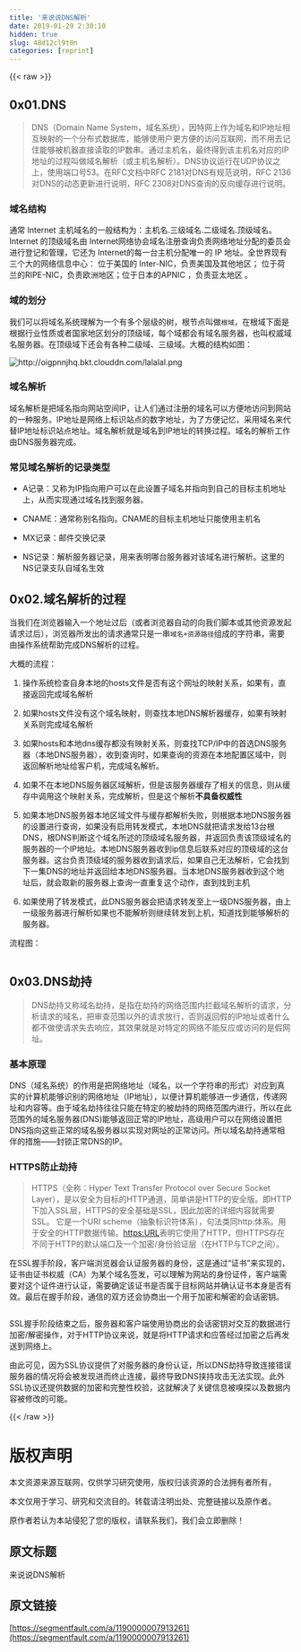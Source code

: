 ```yaml
---
title: '来说说DNS解析' 
date: 2019-01-29 2:30:10
hidden: true
slug: 48d12cl9t0n
categories: [reprint]
---
```


{{< raw >}}

                    
<h2 id="articleHeader0">0x01.DNS</h2>
<blockquote><p>DNS（Domain Name System，域名系统），因特网上作为域名和IP地址相互映射的一个分布式数据库，能够使用户更方便的访问互联网，而不用去记住能够被机器直接读取的IP数串。通过主机名，最终得到该主机名对应的IP地址的过程叫做域名解析（或主机名解析）。DNS协议运行在UDP协议之上，使用端口号53。在RFC文档中RFC 2181对DNS有规范说明，RFC 2136对DNS的动态更新进行说明，RFC 2308对DNS查询的反向缓存进行说明。</p></blockquote>
<h3 id="articleHeader1">域名结构</h3>
<p>通常 Internet 主机域名的一般结构为：主机名.三级域名.二级域名.顶级域名。 Internet 的顶级域名由 Internet网络协会域名注册查询负责网络地址分配的委员会进行登记和管理，它还为 Internet的每一台主机分配唯一的 IP 地址。全世界现有三个大的网络信息中心： 位于美国的 Inter-NIC，负责美国及其他地区； 位于荷兰的RIPE-NIC，负责欧洲地区；位于日本的APNIC ，负责亚太地区 。</p>
<h3 id="articleHeader2">域的划分</h3>
<p>我们可以将域名系统理解为一个有多个层级的树，根节点叫做<code>根域</code>，在根域下面是根据行业性质或者国家地区划分的顶级域，每个域都会有域名服务器，也叫权威域名服务器。在顶级域下还会有各种二级域、三级域。大概的结构如图：</p>
<p><span class="img-wrap"><img data-src="/img/remote/1460000007913264?w=852&amp;h=564" src="https://static.alili.tech/img/remote/1460000007913264?w=852&amp;h=564" alt="http://oigpnnjhq.bkt.clouddn.com/lalalal.png" title="http://oigpnnjhq.bkt.clouddn.com/lalalal.png" style="cursor: pointer; display: inline;"></span></p>
<h3 id="articleHeader3">域名解析</h3>
<p>域名解析是把域名指向网站空间IP，让人们通过注册的域名可以方便地访问到网站的一种服务。IP地址是网络上标识站点的数字地址，为了方便记忆，采用域名来代替IP地址标识站点地址。域名解析就是域名到IP地址的转换过程。域名的解析工作由DNS服务器完成。</p>
<h3 id="articleHeader4">常见域名解析的记录类型</h3>
<ul>
<li><p>A记录：又称为IP指向用户可以在此设置子域名并指向到自己的目标主机地址上，从而实现通过域名找到服务器。</p></li>
<li><p>CNAME：通常称别名指向。CNAME的目标主机地址只能使用主机名</p></li>
<li><p>MX记录：邮件交换记录</p></li>
<li><p>NS记录：解析服务器记录，用来表明哪台服务器对该域名进行解析。这里的NS记录支队自域名生效</p></li>
</ul>
<h2 id="articleHeader5">0x02.域名解析的过程</h2>
<p>当我们在浏览器输入一个地址过后（或者浏览器自动的向我们脚本或其他资源发起请求过后），浏览器所发出的请求通常只是一串<code>域名+资源路径</code>组成的字符串，需要由操作系统帮助完成DNS解析的过程。</p>
<p>大概的流程：</p>
<ol>
<li><p>操作系统检查自身本地的hosts文件是否有这个网址的映射关系，如果有，直接返回完成域名解析</p></li>
<li><p>如果hosts文件没有这个域名映射，则查找本地DNS解析器缓存，如果有映射关系则完成域名解析</p></li>
<li><p>如果hosts和本地dns缓存都没有映射关系，则查找TCP/IP中的首选DNS服务器（本地DNS服务器），收到查询时，如果查询的资源在本地配置区域中，则返回解析地址给客户机，完成域名解析。</p></li>
<li><p>如果不在本地DNS服务器区域解析，但是该服务器缓存了相关的信息，则从缓存中调用这个映射关系，完成解析，但是这个解析<strong>不具备权威性</strong></p></li>
<li><p>如果本地DNS服务器本地区域文件与缓存都解析失败，则根据本地DNS服务器的设置进行查询，如果没有启用转发模式，本地DNS就把请求发给13台根DNS，根DNS判断这个域名所述的顶级域名服务器，并返回负责该顶级域名的服务器的一个IP地址。本地DNS服务器收到ip信息后联系对应的顶级域的这台服务器。这台负责顶级域的服务器收到请求后，如果自己无法解析，它会找到下一集DNS的地址并返回给本地DNS服务器。当本地DNS服务器收到这个地址后，就会取新的服务器上查询一直重复这个动作，直到找到主机</p></li>
<li><p>如果使用了转发模式，此DNS服务器会把请求转发至上一级DNS服务器，由上一级服务器进行解析如果也不能解析则继续转发到上机，知道找到能够解析的服务器。</p></li>
</ol>
<p>流程图：</p>
<p><span class="img-wrap"><img data-src="/img/remote/1460000007913265?w=1046&amp;h=1365" src="https://static.alili.tech/img/remote/1460000007913265?w=1046&amp;h=1365" alt="" title="" style="cursor: pointer;"></span></p>
<h2 id="articleHeader6">0x03.DNS劫持</h2>
<blockquote><p>DNS劫持又称域名劫持，是指在劫持的网络范围内拦截域名解析的请求，分析请求的域名，把审查范围以外的请求放行，否则返回假的IP地址或者什么都不做使请求失去响应，其效果就是对特定的网络不能反应或访问的是假网址。</p></blockquote>
<h3 id="articleHeader7">基本原理</h3>
<p>DNS（域名系统）的作用是把网络地址（域名，以一个字符串的形式）对应到真实的计算机能够识别的网络地址（IP地址），以便计算机能够进一步通信，传递网址和内容等。由于域名劫持往往只能在特定的被劫持的网络范围内进行，所以在此范围外的域名服务器(DNS)能够返回正常的IP地址，高级用户可以在网络设置把DNS指向这些正常的域名服务器以实现对网址的正常访问。所以域名劫持通常相伴的措施——封锁正常DNS的IP。</p>
<h3 id="articleHeader8">HTTPS防止劫持</h3>
<blockquote><p>HTTPS（全称：Hyper Text Transfer Protocol over Secure Socket Layer），是以安全为目标的HTTP通道，简单讲是HTTP的安全版。即HTTP下加入SSL层，HTTPS的安全基础是SSL，因此加密的详细内容就需要SSL。 它是一个URI scheme（抽象标识符体系），句法类同http:体系。用于安全的HTTP数据传输。<a href="https:URL">https:URL</a>表明它使用了HTTP，但HTTPS存在不同于HTTP的默认端口及一个加密/身份验证层（在HTTP与TCP之间）。</p></blockquote>
<p>在SSL握手阶段，客户端浏览器会认证服务器的身份，这是通过“证书”来实现的，证书由证书权威（CA）为某个域名签发，可以理解为网站的身份证件，客户端需要对这个证件进行认证，需要确定该证书是否属于目标网站并确认证书本身是否有效。最后在握手阶段，通信的双方还会协商出一个用于加密和解密的会话密钥。</p>
<p><span class="img-wrap"><img data-src="/img/remote/1460000007913266" src="https://static.alili.tech/img/remote/1460000007913266" alt="" title="" style="cursor: pointer;"></span></p>
<p>SSL握手阶段结束之后，服务器和客户端使用协商出的会话密钥对交互的数据进行加密/解密操作，对于HTTP协议来说，就是将HTTP请求和应答经过加密之后再发送到网络上。</p>
<p>由此可见，因为SSL协议提供了对服务器的身份认证，所以DNS劫持导致连接错误服务器的情况将会被发现进而终止连接，最终导致DNS挟持攻击无法实现。此外SSL协议还提供数据的加密和完整性校验，这就解决了关键信息被嗅探以及数据内容被修改的可能。</p>

                
{{< /raw >}}

# 版权声明
本文资源来源互联网，仅供学习研究使用，版权归该资源的合法拥有者所有，

本文仅用于学习、研究和交流目的。转载请注明出处、完整链接以及原作者。

原作者若认为本站侵犯了您的版权，请联系我们，我们会立即删除！

## 原文标题
来说说DNS解析

## 原文链接
[https://segmentfault.com/a/1190000007913261](https://segmentfault.com/a/1190000007913261)

